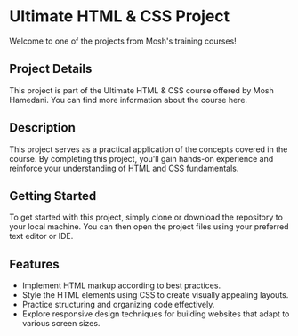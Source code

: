 # Ultimate HTML & CSS Project
Welcome to one of the projects from Mosh's training courses!

## Project Details
This project is part of the Ultimate HTML & CSS course offered by Mosh Hamedani. You can find more information about the course here.

## Description
This project serves as a practical application of the concepts covered in the course. By completing this project, you'll gain hands-on experience and reinforce your understanding of HTML and CSS fundamentals.

## Getting Started
To get started with this project, simply clone or download the repository to your local machine. You can then open the project files using your preferred text editor or IDE.

## Features
* Implement HTML markup according to best practices.
* Style the HTML elements using CSS to create visually appealing layouts.
* Practice structuring and organizing code effectively.
* Explore responsive design techniques for building websites that adapt to various screen sizes.
